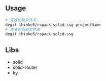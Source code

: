 ## Usage

```bash
# 克隆到新文件夹
degit thinke5/rspack-solid-ssg projectName
# 克隆到当前文件夹
degit thinke5/rspack-solid-ssg
```

## Libs

- solid
- solid-router
- ky
